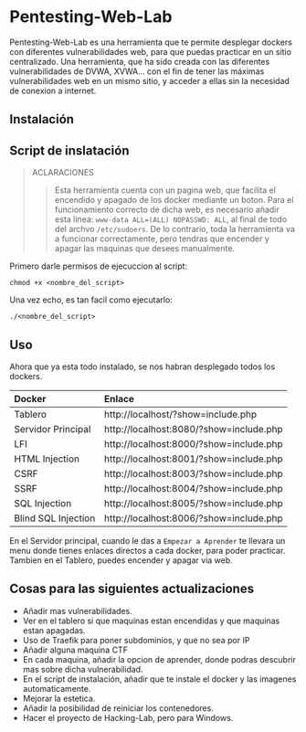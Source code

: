 # Pentesting-Web-Lab

Pentesting-Web-Lab es una herramienta que te permite desplegar dockers con diferentes vulnerabilidades web, para que puedas practicar en un sitio centralizado.
Una herramienta, que ha sido creada con las diferentes vulnerabilidades de DVWA, XVWA... con el fin de tener las máximas vulnerabilidades web en un mismo sitio, y acceder a ellas sin la necesidad de conexion a internet.

## Instalación

## Script de inslatación

> ACLARACIONES
> > Esta herramienta cuenta con un pagina web, que facilita el encendido y apagado de los docker mediante un boton. Para el funcionamiento correcto de dicha web, es necesario añadir esta linea: `www-data ALL=(ALL) NOPASSWD: ALL`, al final de todo del archvo `/etc/sudoers`. De lo contrario, toda la herramienta va a funcionar correctamente, pero tendras que encender y apagar las maquinas que desees manualmente.

Primero darle permisos de ejecuccion al script:

```
chmod +x <nombre_del_script>
```
Una vez echo, es tan facil como ejecutarlo:

```
./<nombre_del_script>
```

## Uso

Ahora que ya esta todo instalado, se nos habran desplegado todos los dockers.

| Docker             | Enlace                                     |
|:-------------------|:-------------------------------------------|
| Tablero            | http://localhost/?show=include.php         |
| Servidor Principal | http://localhost:8080/?show=include.php    |
| LFI                | http://localhost:8000/?show=include.php    |
| HTML Injection     | http://localhost:8001/?show=include.php    |
| CSRF               | http://localhost:8003/?show=include.php    |
| SSRF               | http://localhost:8004/?show=include.php    |
| SQL Injection      | http://localhost:8005/?show=include.php    |
| Blind SQL Injection| http://localhost:8006/?show=include.php    |


En el Servidor principal, cuando le das a `Empezar a Aprender` te llevara un menu donde tienes enlaces directos a cada docker, para poder practicar.
Tambien en el Tablero, puedes encender y apagar via web.

## Cosas para las siguientes actualizaciones

- Añadir mas vulnerabilidades.
- Ver en el tablero si que maquinas estan encendidas y que maquinas estan apagadas.
- Uso de Traefik para poner subdominios, y que no sea por IP
- Añadir alguna maquina CTF
- En cada maquina, añadir la opcion de aprender, donde podras descubrir mas sobre dicha vulnerabilidad.
- En el script de instalación, añadir que te instale el docker y las imagenes automaticamente.
- Mejorar la estetica.
- Añadir la posibilidad de reiniciar los contenedores.
- Hacer el proyecto de Hacking-Lab, pero para Windows.
